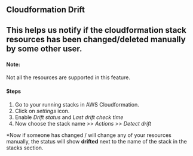 <h2>Cloudformation Drift<h2>

This helps us notify if the cloudformation stack resources has been changed/deleted manually by some other user.

#### Note: 
Not all the resources are supported in this feature.
 
<h4>Steps</h4>

1. Go to your running stacks in AWS Cloudformation.
2. Click on *settings* icon.
3. Enable *Drift status* and *Last drift check time*
4. Now choose the stack name >> *Actions* >> *Detect drift*

*Now if someone has changed / will change any of your resources manually, the status will show **drifted** next to the name of the stack in the stacks section.